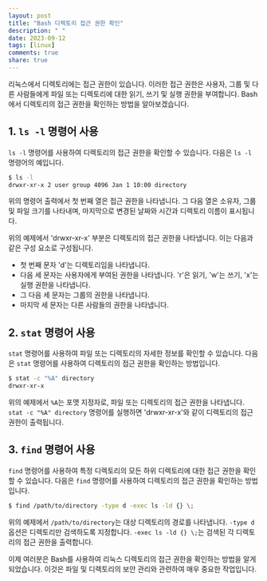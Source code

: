 ```yaml
---
layout: post
title: "Bash 디렉토리 접근 권한 확인"
description: " "
date: 2023-09-12
tags: [linux]
comments: true
share: true
---
```


리눅스에서 디렉토리에는 접근 권한이 있습니다. 이러한 접근 권한은 사용자, 그룹 및 다른 사람들에게 파일 또는 디렉토리에 대한 읽기, 쓰기 및 실행 권한을 부여합니다. Bash에서 디렉토리의 접근 권한을 확인하는 방법을 알아보겠습니다.

## 1. `ls -l` 명령어 사용

`ls -l` 명령어를 사용하여 디렉토리의 접근 권한을 확인할 수 있습니다. 다음은 `ls -l` 명령어의 예입니다.

```bash
$ ls -l
drwxr-xr-x 2 user group 4096 Jan 1 10:00 directory
```

위의 명령어 출력에서 첫 번째 열은 접근 권한을 나타냅니다. 그 다음 열은 소유자, 그룹 및 파일 크기를 나타내며, 마지막으로 변경된 날짜와 시간과 디렉토리 이름이 표시됩니다.

위의 예제에서 'drwxr-xr-x' 부분은 디렉토리의 접근 권한을 나타냅니다. 이는 다음과 같은 구성 요소로 구성됩니다.

- 첫 번째 문자 'd'는 디렉토리임을 나타냅니다.
- 다음 세 문자는 사용자에게 부여된 권한을 나타냅니다. 'r'은 읽기, 'w'는 쓰기, 'x'는 실행 권한을 나타냅니다.
- 그 다음 세 문자는 그룹의 권한을 나타냅니다.
- 마지막 세 문자는 다른 사람들의 권한을 나타냅니다.

## 2. `stat` 명령어 사용

`stat` 명령어를 사용하여 파일 또는 디렉토리의 자세한 정보를 확인할 수 있습니다. 다음은 `stat` 명령어를 사용하여 디렉토리의 접근 권한을 확인하는 방법입니다.

```bash
$ stat -c "%A" directory
drwxr-xr-x
```

위의 예제에서 `%A`는 포맷 지정자로, 파일 또는 디렉토리의 접근 권한을 나타냅니다. `stat -c "%A" directory` 명령어를 실행하면 'drwxr-xr-x'와 같이 디렉토리의 접근 권한이 출력됩니다.

## 3. `find` 명령어 사용

`find` 명령어를 사용하여 특정 디렉토리의 모든 하위 디렉토리에 대한 접근 권한을 확인할 수 있습니다. 다음은 `find` 명령어를 사용하여 디렉토리의 접근 권한을 확인하는 방법입니다.

```bash
$ find /path/to/directory -type d -exec ls -ld {} \;
```

위의 예제에서 `/path/to/directory`는 대상 디렉토리의 경로를 나타냅니다. `-type d` 옵션은 디렉토리만 검색하도록 지정합니다. `-exec ls -ld {} \;`는 검색된 각 디렉토리의 접근 권한을 출력합니다.

이제 여러분은 Bash를 사용하여 리눅스 디렉토리의 접근 권한을 확인하는 방법을 알게 되었습니다. 이것은 파일 및 디렉토리의 보안 관리와 관련하여 매우 중요한 작업입니다.